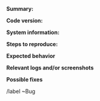 **Summary:**
<!--
Summarize the bug encountered concisely. Try to use also a
descriptive title for the issue.
-->


**Code version:**
<!--
Please indicate which Siesta version you used
(e.g., 4.1.5, or MaX-1.2.0-2-g598d19617).
This is vital since some bugs are already fixed in the development
branch.

If you only have access to the Siesta binary,
you can find the version string printed at the top of any Siesta output.

If you have access to the directories where Siesta was compiled,
this information can also be found in file `SIESTA.version`
(for recent versions of Siesta) or file `version.info`
(for older versions of Siesta; in this case,
if you obtained the source code using git,
please specify the precise Commit Id hash).
-->


**System information:**
<!--
Please provide:
- which operating system and version
- which compiler and version used
- which libraries and versions used
- the arch.make file.
- clarify whether the bug happens in serial or parallel runs

Ideally you should check this using two different compilers to ensure this
is not compiler/platform bugs.
-->


**Steps to reproduce:**
<!--
How to reproduce the problem, please be _very_ specific!

The smaller the test, the better!

Please provide all input files
- input fdf files
- pseudo-potential files
- for TranSiesta calculations also remember electrode information

Either attach here, use gist's or pastebin.
-->


**Expected behavior**
<!--
Describe what actually happens and what you see

Also describe what you would expect to happen.
-->


**Relevant logs and/or screenshots**
<!--
Attach any relevant logs (outputs).
Remeber to use (```) to create code-blocks for input etc.
For very large files, consider creating an issue GitLab project.
-->


**Possible fixes**
<!--
If you have any idea how to fix this, please do not hesitate to help us out!
Code links etc. are very welcome!
-->


/label ~Bug
